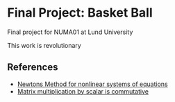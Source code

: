 # Final Project: Basket Ball

Final project for NUMA01 at Lund University

This work is revolutionary

## References

- [Newtons Method for nonlinear systems of equations](https://hplgit.github.io/prog4comp/doc/pub/._p4c-bootstrap-Python031.html)
- [Matrix multiplication by scalar is commutative](https://math.stackexchange.com/questions/1137512/matrix-multiplication-by-scalar-is-commutative)
